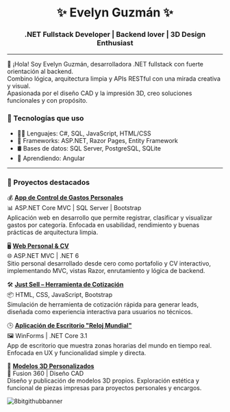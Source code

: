 <h1 align="center">✨ Evelyn Guzmán ✨</h1>
<h3 align="center">.NET Fullstack Developer | Backend lover | 3D Design Enthusiast</h3>

---

👋 ¡Hola! Soy Evelyn Guzmán, desarrolladora .NET fullstack con fuerte orientación al backend.  
Combino lógica, arquitectura limpia y APIs RESTful con una mirada creativa y visual.  
Apasionada por el diseño CAD y la impresión 3D, creo soluciones funcionales y con propósito.


### 🚀 Tecnologías que uso

- 👩‍💻 Lenguajes: C#, SQL, JavaScript, HTML/CSS
- 🧰 Frameworks: ASP.NET, Razor Pages, Entity Framework
- 🛢️ Bases de datos: SQL Server, PostgreSQL, SQLite
- 🧠 Aprendiendo: Angular

---

### 🧩 Proyectos destacados

💰 [**App de Control de Gastos Personales**](https://github.com/Eve-Boudika/control-gastos)  
📊 ASP.NET Core MVC | SQL Server | Bootstrap  
Aplicación web en desarrollo que permite registrar, clasificar y visualizar gastos por categoría. Enfocada en usabilidad, rendimiento y buenas prácticas de arquitectura limpia.

🖥️ [**Web Personal & CV**](https://github.com/Eve-Boudika/blog-cris)  
🌐 ASP.NET MVC | .NET 6  
Sitio personal desarrollado desde cero como portafolio y CV interactivo, implementando MVC, vistas Razor, enrutamiento y lógica de backend.

🛠️ [**Just Sell – Herramienta de Cotización**](https://github.com/Eve-Boudika/justsell-pricetool)  
📦 HTML, CSS, JavaScript, Bootstrap  
Simulación de herramienta de cotización rápida para generar leads, diseñada como experiencia interactiva para usuarios no técnicos.

🕒 [**Aplicación de Escritorio "Reloj Mundial"**](https://github.com/Eve-Boudika/world-clock)  
🖼️ WinForms | .NET Core 3.1  
App de escritorio que muestra zonas horarias del mundo en tiempo real. Enfocada en UX y funcionalidad simple y directa.

🧱 [**Modelos 3D Personalizados**](https://cults3d.com/@eve-boudika)  
📐 Fusion 360 | Diseño CAD  
Diseño y publicación de modelos 3D propios. Exploración estética y funcional de piezas impresas para proyectos personales y encargos.

![8bitgithubbanner](https://github.com/user-attachments/assets/0273a114-9825-4646-a373-85a76a9698f7)



